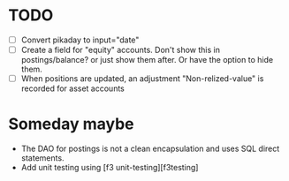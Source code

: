 # TODO

- [ ] Convert pikaday to input="date"
- [ ] Create a field for "equity" accounts.  Don't show this in postings/balance?
      or just show them after.  Or have the option to hide them.
- [ ] When positions are updated, an adjustment "Non-relized-value" is recorded for
      asset accounts

# Someday maybe

- The DAO for postings is not a clean encapsulation and uses SQL direct statements.
- Add unit testing using [f3 unit-testing][f3testing]


